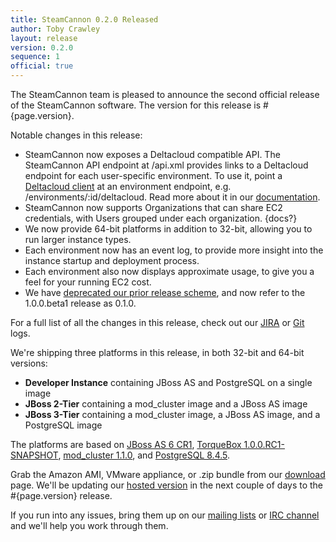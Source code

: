 ```yaml
---
title: SteamCannon 0.2.0 Released
author: Toby Crawley
layout: release
version: 0.2.0
sequence: 1
official: true
---
```


The SteamCannon team is pleased to announce the second official release of
the SteamCannon software. The version for this release is #{page.version}. 

Notable changes in this release:

* SteamCannon now exposes a Deltacloud compatible API. The SteamCannon
  API endpoint at /api.xml provides links to a Deltacloud endpoint for each
  user-specific environment.  To use it, point a [Deltacloud client][dc_client]
  at an environment endpoint, e.g. /environments/:id/deltacloud.
  Read more about it in our [documentation][docs].
* SteamCannon now supports Organizations that can share EC2 credentials, 
  with Users grouped under each organization. {docs?}
* We now provide 64-bit platforms in addition to 32-bit, allowing you to 
  run larger instance types.
* Each environment now has an event log, to provide more insight into the 
  instance startup and deployment process.
* Each environment also now displays approximate usage, to give you a feel
  for your running EC2 cost.
* We have [deprecated our prior release scheme][version_scheme], and now 
  refer to the 1.0.0.beta1 release as 0.1.0.

For a full list of all the changes in this release,
check out our [JIRA][jira] or [Git][git] logs.

We're shipping three platforms in this release, in both 32-bit and 64-bit versions:

* **Developer Instance** containing JBoss AS and PostgreSQL on a single image
* **JBoss 2-Tier** containing a mod_cluster image and a JBoss AS image
* **JBoss 3-Tier** containing a mod_cluster image, a JBoss AS image, and a PostgreSQL image

The platforms are based on [JBoss AS 6 CR1][as6cr1], [TorqueBox 1.0.0.RC1-SNAPSHOT][torquebox],
[mod_cluster 1.1.0][mod_cluster], and [PostgreSQL 8.4.5][postgresql].


Grab the Amazon AMI, VMware appliance, or .zip bundle from our
[download](/download) page. We'll be updating our [hosted version](/try/)
in the next couple of days to the #{page.version} release.

If you run into any issues, bring them up on our [mailing
lists](/community/mailing_lists/) or [IRC channel](/community/) and
we'll help you work through them.


[as6cr1]: http://community.jboss.org/wiki/AS600CR1ReleaseNotes
[mod_cluster]: http://docs.jboss.org/mod_cluster/1.1.0/html/changelog.html
[postgresql]: http://www.postgresql.org/docs/8.4/static/release-8-4-5.html
[torquebox]: http://torquebox.org/
[dc_client]: http://deltacloud.org/download.html#deltacloud-client
[docs]: http://FILL-ME-IN.com
[version_scheme]: http://www.mail-archive.com/steamcannon-dev@steamcannon.org/msg00009.html
[jira]: #{release_for_version(page.version).urls.jira}
[git]: #{release_for_version(page.version).urls.github.log}

